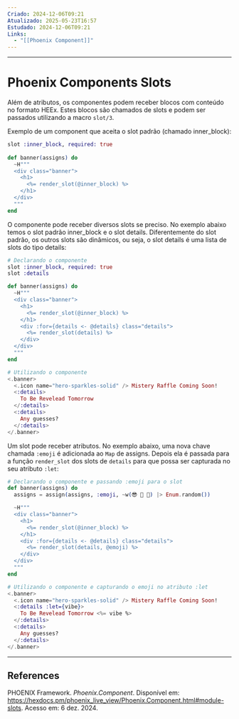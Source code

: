 ```yaml
---
Criado: 2024-12-06T09:21
Atualizado: 2025-05-23T16:57
Estudado: 2024-12-06T09:21
Links:
  - "[[Phoenix Component]]"
---
```

---
# Phoenix Components Slots

Além de atributos, os componentes podem receber blocos com conteúdo no formato HEEx. Estes blocos são chamados de slots e podem ser passados utilizando a macro `slot/3`.

Exemplo de um component que aceita o slot padrão (chamado inner_block):

```elixir
slot :inner_block, required: true
  
def banner(assigns) do
  ~H"""
  <div class="banner">
    <h1>
      <%= render_slot(@inner_block) %>
    </h1>
  </div>
  """
end

```

O componente pode receber diversos slots se preciso. No exemplo abaixo temos o slot padrão inner_block e o slot details. Diferentemente do slot padrão, os outros slots são dinâmicos, ou seja, o slot details é uma lista de slots do tipo details:

```elixir
# Declarando o componente
slot :inner_block, required: true
slot :details

def banner(assigns) do
  ~H"""
  <div class="banner">
    <h1>
	  <%= render_slot(@inner_block) %>
    </h1>
    <div :for={details <- @details} class="details">
	  <%= render_slot(details) %>
    </div>
  </div>
  """
end

# Utilizando o componente
<.banner>
  <.icon name="hero-sparkles-solid" /> Mistery Raffle Coming Soon!
  <:details>
    To Be Revelead Tomorrow
  </:details>
  <:details>
    Any guesses?
  </:details>
</.banner>
```

Um slot pode receber atributos. No exemplo abaixo, uma nova chave chamada `:emoji` é adicionada ao `Map` de assigns. Depois ela é passada para a função `render_slot` dos slots de `details` para que possa ser capturada no seu atributo `:let`:

```elixir
# Declarando o componente e passando :emoji para o slot
def banner(assigns) do
  assigns = assign(assigns, :emoji, ~w(😎 🤩 🥳) |> Enum.random())

  ~H"""
  <div class="banner">
    <h1>
	  <%= render_slot(@inner_block) %>
    </h1>
    <div :for={details <- @details} class="details">
	  <%= render_slot(details, @emoji) %>
    </div>
  </div>
  """
end

# Utilizando o componente e capturando o emoji no atributo :let
<.banner>
  <.icon name="hero-sparkles-solid" /> Mistery Raffle Coming Soon!
  <:details :let={vibe}>
    To Be Revelead Tomorrow <%= vibe %>
  </:details>
  <:details>
    Any guesses?
  </:details>
</.banner>
```


---
## References

PHOENIX Framework. _Phoenix.Component_. Disponível em: https://hexdocs.pm/phoenix_live_view/Phoenix.Component.html#module-slots. Acesso em: 6 dez. 2024.